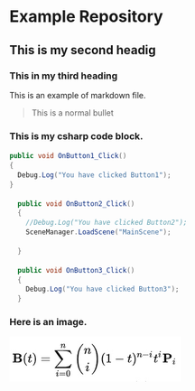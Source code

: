 # Example Repository

## This is my second headig
### This in my third heading

This is an example of markdown file.

> This is a normal bullet


### This is my csharp code block.

```csharp  
public void OnButton1_Click()
{
  Debug.Log("You have clicked Button1");
}

  public void OnButton2_Click()
  {
    //Debug.Log("You have clicked Button2");
    SceneManager.LoadScene("MainScene");

  }

  public void OnButton3_Click()
  {
    Debug.Log("You have clicked Button3");
  }

```

### Here is an image.
![Bezier curve](https://github.com/shamim-akhtar/bezier-curve/blob/main/bez.jpg)
